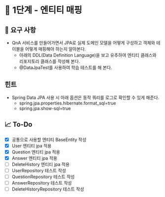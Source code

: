 # 🚀 1단계 - 엔티티 매핑

## 📄 요구 사항
- QnA 서비스를 만들어가면서 JPA로 실제 도메인 모델을 어떻게 구성하고 객체와 테이블을 어떻게 매핑해야 하는지 알아본다.
    + 아래의 DDL(Data Definition Language)을 보고 유추하여 엔티티 클래스와 리포지토리 클래스를 작성해 본다.
    + @DataJpaTest를 사용하여 학습 테스트를 해 본다.

## 힌트
- Spring Data JPA 사용 시 아래 옵션은 동작 쿼리를 로그로 확인할 수 있게 해준다.
    + spring.jpa.properties.hibernate.format_sql=true
    + spring.jpa.show-sql=true

## 📈 To-Do
- [x] 공통으로 사용할 엔티티 BaseEntity 작성
- [x] User 엔티티 jpa 적용
- [x] Question 엔티티 jpa 적용
- [x] Answer 엔티티 jpa 적용
- [ ] DeleteHistory 엔티티 jpa 적용
- [ ] UserRepository 테스트 작성
- [ ] QuestionRepository 테스트 작성
- [ ] AnswerRepository 테스트 작성
- [ ] DeleteHistoryRepository 테스트 작성
